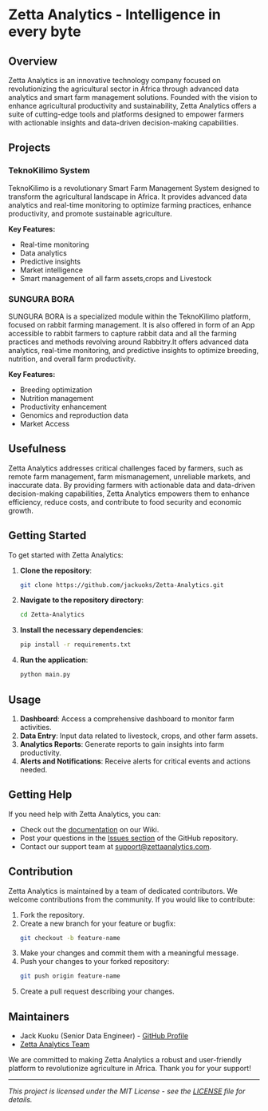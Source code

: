 

# Zetta Analytics - Intelligence in every byte

## Overview

Zetta Analytics is an innovative technology company focused on revolutionizing the agricultural sector in Africa through advanced data analytics and smart farm management solutions. Founded with the vision to enhance agricultural productivity and sustainability, Zetta Analytics offers a suite of cutting-edge tools and platforms designed to empower farmers with actionable insights and data-driven decision-making capabilities.

## Projects

### TeknoKilimo System

TeknoKilimo is a revolutionary Smart Farm Management System designed to transform the agricultural landscape in Africa. It provides advanced data analytics and real-time monitoring to optimize farming practices, enhance productivity, and promote sustainable agriculture. 

**Key Features:**
- Real-time monitoring
- Data analytics
- Predictive insights
- Market intelligence
- Smart management of all farm assets,crops and Livestock

### SUNGURA BORA

SUNGURA BORA is a specialized module within the TeknoKilimo platform, focused on rabbit farming management. It is also offered in form of an App accessible to rabbit farmers to capture rabbit data and all the farming practices and methods revolving around Rabbitry.It offers advanced data analytics, real-time monitoring, and predictive insights to optimize breeding, nutrition, and overall farm productivity.

**Key Features:**
- Breeding optimization
- Nutrition management
- Productivity enhancement
- Genomics and reproduction data
- Market Access

## Usefulness

Zetta Analytics addresses critical challenges faced by farmers, such as remote farm management, farm mismanagement, unreliable markets, and inaccurate data. By providing farmers with actionable data and data-driven decision-making capabilities, Zetta Analytics empowers them to enhance efficiency, reduce costs, and contribute to food security and economic growth.

## Getting Started

To get started with Zetta Analytics:

1. **Clone the repository**:
    ```bash
    git clone https://github.com/jackuoks/Zetta-Analytics.git
    ```
2. **Navigate to the repository directory**:
    ```bash
    cd Zetta-Analytics
    ```
3. **Install the necessary dependencies**:
    ```bash
    pip install -r requirements.txt
    ```
4. **Run the application**:
    ```bash
    python main.py
    ```

## Usage

1. **Dashboard**: Access a comprehensive dashboard to monitor farm activities.
2. **Data Entry**: Input data related to livestock, crops, and other farm assets.
3. **Analytics Reports**: Generate reports to gain insights into farm productivity.
4. **Alerts and Notifications**: Receive alerts for critical events and actions needed.

## Getting Help

If you need help with Zetta Analytics, you can:

- Check out the [documentation](https://github.com/jackuoks/Zetta-Analytics/wiki) on our Wiki.
- Post your questions in the [Issues section](https://github.com/jackuoks/Zetta-Analytics/issues) of the GitHub repository.
- Contact our support team at support@zettaanalytics.com.

## Contribution

Zetta Analytics is maintained by a team of dedicated contributors. We welcome contributions from the community. If you would like to contribute:

1. Fork the repository.
2. Create a new branch for your feature or bugfix:
    ```bash
    git checkout -b feature-name
    ```
3. Make your changes and commit them with a meaningful message.
4. Push your changes to your forked repository:
    ```bash
    git push origin feature-name
    ```
5. Create a pull request describing your changes.

## Maintainers

- Jack Kuoku (Senior Data Engineer) - [GitHub Profile](https://github.com/jackuoks)
- [Zetta Analytics Team](https://www.zetta-analytics.com/team)

We are committed to making Zetta Analytics a robust and user-friendly platform to revolutionize agriculture in Africa. Thank you for your support!

---

*This project is licensed under the MIT License - see the [LICENSE](LICENSE) file for details.*

